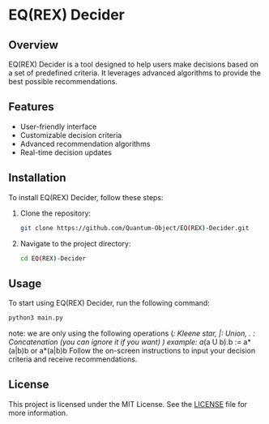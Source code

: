 # EQ(REX) Decider

## Overview
EQ(REX) Decider is a tool designed to help users make decisions based on a set of predefined criteria. It leverages advanced algorithms to provide the best possible recommendations.

## Features
- User-friendly interface
- Customizable decision criteria
- Advanced recommendation algorithms
- Real-time decision updates

## Installation
To install EQ(REX) Decider, follow these steps:

1. Clone the repository:
    ```bash
    git clone https://github.com/Quantum-Object/EQ(REX)-Decider.git
    ```
2. Navigate to the project directory:
    ```bash
    cd EQ(REX)-Decider
    ```


## Usage
To start using EQ(REX) Decider, run the following command:
```bash
python3 main.py
```
note: we are only using the following operations (*: Kleene star, |: Union, . : Concatenation (you can ignore it if you want) )
example: a*(a U b).b := a*(a|b)b or a*(a|b)b
Follow the on-screen instructions to input your decision criteria and receive recommendations.



## License
This project is licensed under the MIT License. See the [LICENSE](LICENSE) file for more information.


